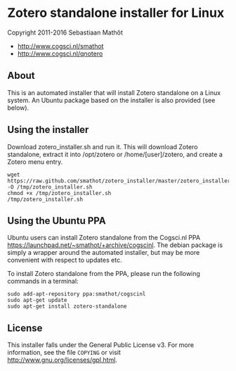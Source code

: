 # Zotero standalone installer for Linux

Copyright 2011-2016 Sebastiaan Mathôt

- <http://www.cogsci.nl/smathot>
- <http://www.cogsci.nl/qnotero>

## About

This is an automated installer that will install Zotero standalone on a Linux system. An Ubuntu package based on the installer is also provided (see below).

## Using the installer

Download zotero_installer.sh and run it. This will download Zotero standalone, extract it into /opt/zotero or /home/[user]/zotero, and create a Zotero menu entry.

	wget https://raw.github.com/smathot/zotero_installer/master/zotero_installer.sh -O /tmp/zotero_installer.sh
	chmod +x /tmp/zotero_installer.sh
	/tmp/zotero_installer.sh

## Using the Ubuntu PPA

Ubuntu users can install Zotero standalone from the Cogsci.nl PPA <https://launchpad.net/~smathot/+archive/cogscinl>. The debian package is simply a wrapper around the automated installer, but may be more convenient with respect to updates etc.

To install Zotero standalone from the PPA, please run the following commands in a terminal:

	sudo add-apt-repository ppa:smathot/cogscinl
	sudo apt-get update
	sudo apt-get install zotero-standalone

## License

This installer falls under the General Public License v3. For more information, see the file `COPYING` or visit <http://www.gnu.org/licenses/gpl.html>.
